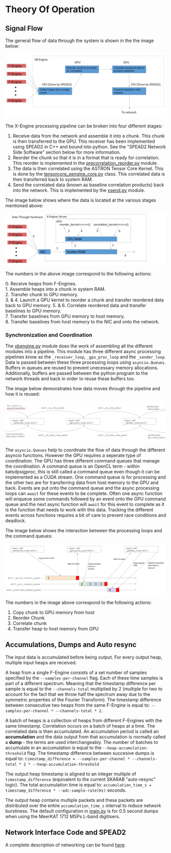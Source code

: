 # Theory Of Operation

## Signal Flow

The general flow of data through the system is shown in the the image below:

![signal_path](./katxbgpu_concept.png)

The X-Engine processing pipeline can be broken into four different stages:
1. Receive data from the network and assemble it into a chunk. This chunk is then transferred to the GPU. This receiver
has been implemented using SPEAD2 in C++ and bound into python. See the "SPEAD2 Network Side Software" section below
for more information. 
2. Reorder the chunk so that it is in a format that is ready for correlation. This reorder is implemented in the
[precorrelation_reorder.py](../katxbgpu/precorrelation_reorder.py) module.
3. The data is then correlated using the ASTRON Tensor Core Kernel. This is done by the 
[tensorcore_xengine_core.py](../katxbgpu/tensorcore_xengine_core.py) class. This correlated data is then transferred back to
system RAM.
4. Send the correlated data (known as baseline correlation products) back into the network. This is implemented by
the [xsend.py](../katxbgpu/xsend.py) module.

The image below shows where the data is located at the various stages mentioned above:

![hardware_data_path](./katxbgpu_hardware_path.png)

The numbers in the above image correspond to the following actions:

0\. Receive heaps from F-Engines.</br>
1\. Assemble heaps into a chunk in system RAM.</br>
2\. Transfer chunk to GPU memory.</br>
3\. & 4. Launch a GPU kernel to reorder a chunk and transfer reordered data back to GPU memory.
5\. & 6. Correlate reordered data and transfer baselines to GPU memory.</br>
7\. Transfer baselines from GPU memory to host memory.</br>
8\. Transfer baselines from host memory to the NIC and onto the network.</br>

### Synchronization and Coordination

The [xbengine.py](../katxbgpu/xbengine.py) module does the work of assembling all the different modules
into a pipeline. This module has three different async processing pipelines know as the `_receiver_loop`,
`_gpu_proc_loop` and the `_sender_loop`. Data is passed between these three processing loops using `asyncio.Queues`.
Buffers in queues are reused to prevent unecessary memory allocations. Additionally, buffers are passed between the
python program to the network threads and back in order to reuse these buffers too.

The image below demonstrates how data moves through the pipeline and how it is reused:

![async_loops](./katxbgpu_async_loops.png)

The `asyncio.Queues` help to coordinate the flow of data through the different asyncio functions. However the GPU
requires a seperate type of coordination. The GPU has three different command queues that manage the coordination. 
A command queue is an OpenCL term - within katsdpsigproc, this is still called a command queue even though it can be
implemented as a CUDA stream. One command queue is for processing and the other two are for transferring data from host
memory to the GPU and back. Events are put onto the command queue and the async processing loops can `await` for these
events to be complete. Often one async function will enqueue some commands followed by an event onto the GPU command
queue and the next async function will `await` for this event to complete as it is the function that needs to work with
this data. Tracking the different events across functions requires a bit of care to prevent race conditions and
deadlock.

The image below shows the interaction between the processing loops and the command queues:

![command_queues](./katxbgpu_gpu_command_queues.png)

The numbers in the image above correspond to the following actions:
1. Copy chunk to GPU memory from host 
2. Reorder Chunk
3. Correlate chunk
4. Transfer heap to host memory from GPU

## Accumulations, Dumps and Auto resync

The input data is accumulated before being output. For every output heap, multiple input heaps are received.

A heap from a single F-Engine consists of a set number of samples specified by the `--samples-per-channel` flag. Each
of these time samples is part of a different spectrum. Meaning that the timestamp difference per sample is
equal to the `--channels-total` multiplied by 2 (multiple for two to account for the fact that we throw half the
spectrum away due to the symmetric properties of the Fourier Transform). The timestamp difference between consecutive
two heaps from the same F-Engine is equal to: `--samples-per-channel * --channels-total * 2`.

A batch of heaps is a collection of heaps from different F-Engines with the same timestamp. Correlation occurs on a
batch of heaps at a time. The correlated data is then accumulated. An accumulation period is called an __accumulation__
and the data output from that accumulation is normally called a __dump__ - the terms are used interchangeably. The
number of batches to accumulate in an accumulation is equal to the `--heap-accumulation-threshold` flag. The timestamp
difference between succesive dumps is equal to: 
`timestamp_difference = --samples-per-channel * --channels-total * 2 * --heap-accumulation-threshold`

The output heap timestamp is aligned to an integer multiple of `timestamp_difference` 
(equivalent to the current SKARAB "auto-resync" logic). The total accumulation time is equal to:
`accumulation_time_s = timestamp_difference * --adc-sample-rate(Hz)` seconds.

The output heap contains multiple packets and these packets are distributed over the entire `accumulation_time_s`
interval to reduce network burstiness. The default configuration in [main.py](../katxbgpu/main.py) is for 0.5 second
dumps when using the MeerKAT 1712 MSPs L-band digitisers.

## Network Interface Code and SPEAD2

A complete description of networking can be found [here](./networking.md).
